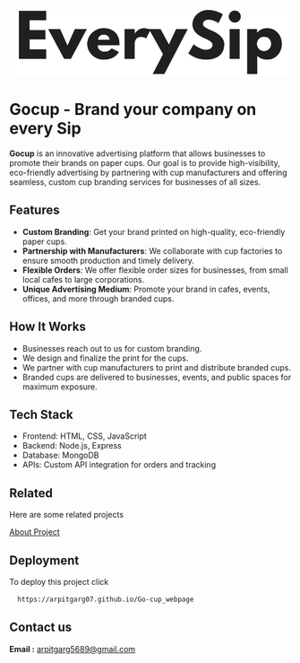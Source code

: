 
![Logo](https://github.com/Arpitgarg07/Go-cup_webpage/blob/master/images/logo.png)

# Gocup - Brand your company on every Sip

**Gocup** is an innovative advertising platform that allows businesses to promote their brands on paper cups. Our goal is to provide high-visibility, eco-friendly advertising by partnering with cup manufacturers and offering seamless, custom cup branding services for businesses of all sizes.

## Features

- **Custom Branding**: Get your brand printed on high-quality, eco-friendly paper cups.
- **Partnership with Manufacturers**: We collaborate with cup factories to ensure smooth production and timely delivery.
- **Flexible Orders**: We offer flexible order sizes for businesses, from small local cafes to large corporations.
- **Unique Advertising Medium**: Promote your brand in cafes, events, offices, and more through branded cups.

## How It Works
- Businesses reach out to us for custom branding.
- We design and finalize the print for the cups.
- We partner with cup manufacturers to print and distribute branded cups.
- Branded cups are delivered to businesses, events, and public spaces for maximum exposure.

## Tech Stack
- Frontend: HTML, CSS, JavaScript
- Backend: Node.js, Express
- Database: MongoDB
- APIs: Custom API integration for orders and tracking
## Related

Here are some related projects

[About Project](https://github.com/Arpitgarg07/Go-cup_webpage)




## Deployment

To deploy this project click

```bash
  https://arpitgarg07.github.io/Go-cup_webpage
```


## Contact us

**Email :** arpitgarg5689@gmail.com 


